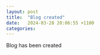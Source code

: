 ```yaml
---
layout: post
title:  "Blog created"
date:   2024-03-28 20:06:55 +1100
categories:
---
```

Blog has been created